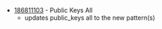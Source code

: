 - [186811103](https://www.pivotaltracker.com/story/show/186811103) - Public Keys All
    - updates public_keys all to the new pattern(s)

